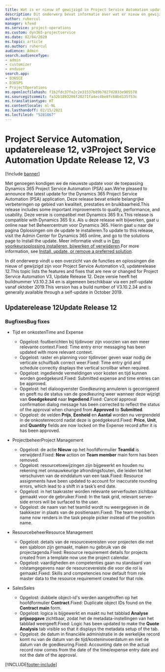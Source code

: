 ```yaml
---
title: Wat is er nieuw of gewijzigd in Project Service Automation updaterelease 12, v3
description: Dit onderwerp bevat informatie over wat er nieuw en gewijzigd is in Project Service Automation updaterelease 12, v3.
author: ruhercul
manager: kfend
ms.service: project-operations
ms.custom: dyn365-projectservice
ms.date: 02/04/2020
ms.topic: article
ms.author: ruhercul
audience: Admin
search.audienceType:
- admin
- customizer
- enduser
search.app:
- D365CE
- D365PS
- ProjectOperations
ms.openlocfilehash: f1b2fdc37fa2c2e31537b89b7027d2833e905578
ms.sourcegitcommit: fa32b1893286f20271fa4ec4be8fc68bd135f53c
ms.translationtype: HT
ms.contentlocale: nl-NL
ms.lasthandoff: 02/15/2021
ms.locfileid: "5281067"
---
```

# <a name="project-service-automation-update-release-12-v3"></a><span data-ttu-id="3d7c4-103">Project Service Automation, updaterelease 12, v3</span><span class="sxs-lookup"><span data-stu-id="3d7c4-103">Project Service Automation Update Release 12, V3</span></span>

[!include [banner](../includes/psa-now-project-operations.md)]

<span data-ttu-id="3d7c4-104">Met genoegen kondigen we de nieuwste update voor de toepassing Dynamics 365 Project Service Automation (PSA) aan.</span><span class="sxs-lookup"><span data-stu-id="3d7c4-104">We’re pleased to announce the latest update for the Dynamics 365 Project Service Automation (PSA) application.</span></span> <span data-ttu-id="3d7c4-105">Deze release bevat enkele belangrijke verbeteringen op gebied van kwaliteit, prestaties en bruikbaarheid.</span><span class="sxs-lookup"><span data-stu-id="3d7c4-105">This release includes some important improvements to quality, performance, and usability.</span></span> <span data-ttu-id="3d7c4-106">Deze versie is compatibel met Dynamics 365 9.x.</span><span class="sxs-lookup"><span data-stu-id="3d7c4-106">This release is compatible with Dynamics 365 9.x.</span></span> <span data-ttu-id="3d7c4-107">Als u deze release wilt bijwerken, gaat u online naar het Beheercentrum voor Dynamics 365. Hierin gaat u naar de pagina Oplossingen om de update te installeren.</span><span class="sxs-lookup"><span data-stu-id="3d7c4-107">To update to this release, visit the Admin Center for Dynamics 365 online, and go to the solutions page to install the update.</span></span> <span data-ttu-id="3d7c4-108">Meer informatie vindt u in [Een voorkeursoplossing installeren, bijwerken of verwijderen](https://docs.microsoft.com/power-platform/admin/install-remove-preferred-solution).</span><span class="sxs-lookup"><span data-stu-id="3d7c4-108">For more information, see [Install, update, or remove a preferred solution](https://docs.microsoft.com/power-platform/admin/install-remove-preferred-solution).</span></span>

<span data-ttu-id="3d7c4-109">In dit onderwerp vindt u een overzicht van de functies en oplossingen die nieuw of gewijzigd zijn voor Project Service Automation v3, updaterelease 12.</span><span class="sxs-lookup"><span data-stu-id="3d7c4-109">This topic lists the features and fixes that are new or changed for Project Service Automation V3, Update Release 12.</span></span> <span data-ttu-id="3d7c4-110">Deze versie heeft het buildnummer V3.10.2.34 en is algemeen beschikbaar via een zelf-update vanaf oktober 2019.</span><span class="sxs-lookup"><span data-stu-id="3d7c4-110">This version has a build number of V3.10.2.34 and is generally available through a self-update in October 2019.</span></span>

## <a name="update-release-12"></a><span data-ttu-id="3d7c4-111">Updaterelease 12</span><span class="sxs-lookup"><span data-stu-id="3d7c4-111">Update Release 12</span></span>

### <a name="bug-fixes"></a><span data-ttu-id="3d7c4-112">Bugfixes</span><span class="sxs-lookup"><span data-stu-id="3d7c4-112">Bug fixes</span></span>

- <span data-ttu-id="3d7c4-113">Tijd en onkosten</span><span class="sxs-lookup"><span data-stu-id="3d7c4-113">Time and Expense</span></span>

    - <span data-ttu-id="3d7c4-114">Opgelost: foutberichten bij tijdinvoer zijn voorzien van een meer relevante context.</span><span class="sxs-lookup"><span data-stu-id="3d7c4-114">Fixed: Time entry error messaging has been updated with more relevant context.</span></span>
    - <span data-ttu-id="3d7c4-115">Opgelost: raster en planning voor tijdinvoer geven waar nodig de verticale schuifbalk correct weer.</span><span class="sxs-lookup"><span data-stu-id="3d7c4-115">Fixed: Time entry grid and schedule correctly displays the vertical scrollbar when required.</span></span>
    - <span data-ttu-id="3d7c4-116">Opgelost: ingediende vermeldingen voor kosten en tijd kunnen worden goedgekeurd.</span><span class="sxs-lookup"><span data-stu-id="3d7c4-116">Fixed: Submitted expense and time entries can be approved.</span></span>
    - <span data-ttu-id="3d7c4-117">Opgelost: het dialoogvenster Goedkeuring annuleren is gecorrigeerd en geeft nu de status van de goedkeuring weer wanneer deze wijzigt van **Goedgekeurd** naar **Ingediend**.</span><span class="sxs-lookup"><span data-stu-id="3d7c4-117">Fixed: Cancel approval confirmation dialog message has been corrected to reflect the status of the approval when changed from **Approved** to **Submitted**.</span></span>
    - <span data-ttu-id="3d7c4-118">Opgelost: de velden **Prijs**, **Eenheid** en **Aantal** worden nu vergrendeld in de onkostenrecord nadat deze is goedgekeurd.</span><span class="sxs-lookup"><span data-stu-id="3d7c4-118">Fixed: **Price**, **Unit**, and **Quantity** fields are now locked on the Expense record after it is has been approved.</span></span>

- <span data-ttu-id="3d7c4-119">Projectbeheer</span><span class="sxs-lookup"><span data-stu-id="3d7c4-119">Project Management</span></span>

    - <span data-ttu-id="3d7c4-120">Opgelost: de actie **Nieuw** op het hoofdformulier **Teamlid** is verwijderd.</span><span class="sxs-lookup"><span data-stu-id="3d7c4-120">Fixed: **New** action on **Team member** main form has been removed.</span></span>
    - <span data-ttu-id="3d7c4-121">Opgelost: resourcetoewijzingen zijn bijgewerkt en houden nu rekening met onnauwkeurige afrondingsfouten, die leiden tot het verschuiven van de einddatum van een taak.</span><span class="sxs-lookup"><span data-stu-id="3d7c4-121">Fixed: Resource assignments have been updated to account for inaccurate rounding errors, which lead to a shift in a task’s end date.</span></span>
    - <span data-ttu-id="3d7c4-122">Opgelost: in het taakraster worden relevante serverfouten zichtbaar gemaakt voor de gebruiker.</span><span class="sxs-lookup"><span data-stu-id="3d7c4-122">Fixed: In the task grid, relevant server-side errors will be surfaced to the user.</span></span>
    - <span data-ttu-id="3d7c4-123">Opgelost: de naam van het teamlid wordt nu weergegeven in de taakkiezer in plaats van de positienaam.</span><span class="sxs-lookup"><span data-stu-id="3d7c4-123">Fixed: The team member’s name now renders in the task people picker instead of the position name.</span></span>

- <span data-ttu-id="3d7c4-124">Resourcebeheer</span><span class="sxs-lookup"><span data-stu-id="3d7c4-124">Resource Management</span></span>

    - <span data-ttu-id="3d7c4-125">Opgelost: details van de resourcevereisten voor projecten die met een sjabloon zijn gemaakt, maken nu gebruik van de projectagenda.</span><span class="sxs-lookup"><span data-stu-id="3d7c4-125">Fixed: Resource requirement details for projects created from a template now use the project calendar.</span></span>
    - <span data-ttu-id="3d7c4-126">Opgelost: vaardigheden en competenties gaan nu standaard van rolstamgegevens naar de resourcevereiste die voor die rol is gemaakt.</span><span class="sxs-lookup"><span data-stu-id="3d7c4-126">Fixed: Skills and competencies now default from role master data to the resource requirement created for that role.</span></span>

- <span data-ttu-id="3d7c4-127">Sales</span><span class="sxs-lookup"><span data-stu-id="3d7c4-127">Sales</span></span>

    - <span data-ttu-id="3d7c4-128">Opgelost: dubbele object-id's werden aangetroffen op het hoofdformulier **Contract**.</span><span class="sxs-lookup"><span data-stu-id="3d7c4-128">Fixed: Duplicate object IDs found on the **Contract main** form.</span></span>
    - <span data-ttu-id="3d7c4-129">Opgelost: logica is bijgewerkt en maakt nu het tabblad **Analyse prijsopgave** zichtbaar, zodat het de metadata-instellingen van het tabblad weergeeft.</span><span class="sxs-lookup"><span data-stu-id="3d7c4-129">Fixed: Logic has been updated to make the **Quote Analysis** tab visible so that it displays the metadata setup of the tab.</span></span>
    - <span data-ttu-id="3d7c4-130">Opgelost: de datum in financiële administratie in de werkelijke record komt nu van de datum van de tijd/kosteninvoerdatum en niet de datum van de goedkeuring.</span><span class="sxs-lookup"><span data-stu-id="3d7c4-130">Fixed: Accounting date on the actual record now comes from the date of the time/expense entry date and not the date of the approval.</span></span>


[!INCLUDE[footer-include](../includes/footer-banner.md)]
